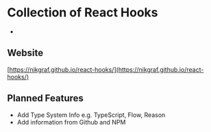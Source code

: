 # Collection of React Hooks

- 
## Website

[https://nikgraf.github.io/react-hooks/](https://nikgraf.github.io/react-hooks/)

## Planned Features

- Add Type System Info e.g. TypeScript, Flow, Reason
- Add information from Github and NPM

